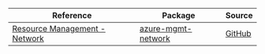 | Reference | Package | Source |
|---|---|---|
|[Resource Management - Network](mgmt-network-readme.md)|[azure-mgmt-network](https://pypi.org/project/azure-mgmt-network)|[GitHub](https://github.com/Azure/azure-sdk-for-python/blob/main/sdk/network/azure-mgmt-network)|
